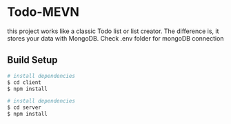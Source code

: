 # Todo-MEVN

this project works like a classic Todo list or list creator. The difference is, it stores your data with MongoDB.
Check .env folder for mongoDB connection

## Build Setup

```bash
# install dependencies
$ cd client
$ npm install
```

```bash
# install dependencies
$ cd server
$ npm install
```
